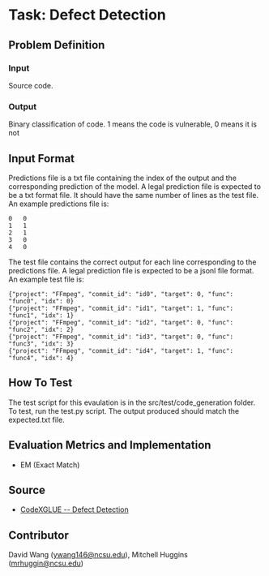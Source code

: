 # Task: Defect Detection

## Problem Definition

### Input

Source code.

### Output

Binary classification of code. 1 means the code is vulnerable, 0 means it is not

## Input Format

Predictions file is a txt file containing the index of the output and the corresponding prediction of the model. A legal prediction file is expected to be a txt format file. It should have the same number of lines as the test file. An example predictions file is:
```
0	0
1	1
2	1
3	0
4	0
```

The test file contains the correct output for each line corresponding to the predictions file. A legal prediction file is expected to be a jsonl file format. An example test file is:
```
{"project": "FFmpeg", "commit_id": "id0", "target": 0, "func": "func0", "idx": 0}
{"project": "FFmpeg", "commit_id": "id1", "target": 1, "func": "func1", "idx": 1}
{"project": "FFmpeg", "commit_id": "id2", "target": 0, "func": "func2", "idx": 2}
{"project": "FFmpeg", "commit_id": "id3", "target": 0, "func": "func3", "idx": 3}
{"project": "FFmpeg", "commit_id": "id4", "target": 1, "func": "func4", "idx": 4}
```

## How To Test
The test script for this evaulation is in the src/test/code_generation folder. To test, run the test.py script. The output produced should match the expected.txt file.

## Evaluation Metrics and Implementation

- EM (Exact Match)

## Source

- [CodeXGLUE -- Defect Detection](https://github.com/microsoft/CodeXGLUE/blob/main/Code-Code/Defect-detection/evaluator/evaluator.py)

## Contributor

David Wang (ywang146@ncsu.edu), Mitchell Huggins (mrhuggin@ncsu.edu) 
